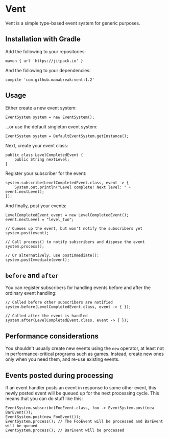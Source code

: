 # Vent

Vent is a simple type-based event system for generic purposes.

## Installation with Gradle

Add the following to your repositories:

```
maven { url 'https://jitpack.io' }
```

And the following to your dependencies:

```
compile 'com.github.manabreak:vent:1.2'
```

## Usage

Either create a new event system:

```
EventSystem system = new EventSystem();
```

...or use the default singleton event system:

```
EventSystem system = DefaultEventSystem.getInstance();
```

Next, create your event class:

```
public class LevelCompletedEvent {
    public String nextLevel;
}
```

Register your subscriber for the event:

```
system.subscribe(LevelCompletedEvent.class, event -> {
    System.out.println("Level complete! Next level: " + event.nextLevel);
});
```

And finally, post your events:

```
LevelCompletedEvent event = new LevelCompletedEvent();
event.nextLevel = "level_two";

// Queues up the event, but won't notify the subscribers yet
system.post(event);

// Call process() to notify subscribers and dispose the event
system.process();

// Or alternatively, use postImmediate():
system.postImmediate(event);
```

## `before` and `after`

You can register subscribers for handling events before and after
the ordinary event handling:

```
// Called before other subscribers are notified
system.before(LevelCompletedEvent.class, event -> { });

// Called after the event is handled
system.after(LevelCompletedEvent.class, event -> { });
```

## Performance considerations

You shouldn't usually create new events using the `new` operator,
at least not in performance-critical programs such as games.
Instead, create new ones only when you need them, and re-use existing
events.


## Events posted during processing

If an event handler posts an event in response to some other event, this
newly posted event will be queued up for the next processing cycle. This
means that you can do stuff like this:

    EventSystem.subscribe(FooEvent.class, foo -> EventSystem.post(new BarEvent());
    EventSystem.post(new FooEvent());
    EventSystem.process(); // The FooEvent will be processed and BarEvent will be queued
    EventSystem.process(); // BarEvent will be processed
